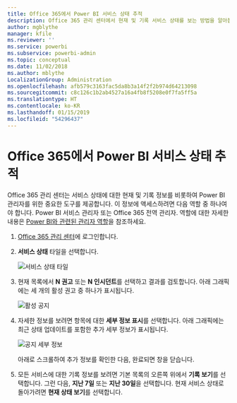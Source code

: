 ```yaml
---
title: Office 365에서 Power BI 서비스 상태 추적
description: Office 365 관리 센터에서 현재 및 기록 서비스 상태를 보는 방법을 알아봅니다.
author: mgblythe
manager: kfile
ms.reviewer: ''
ms.service: powerbi
ms.subservice: powerbi-admin
ms.topic: conceptual
ms.date: 11/02/2018
ms.author: mblythe
LocalizationGroup: Administration
ms.openlocfilehash: afb579c3163fac5da8b3a14f2f2b974d64213098
ms.sourcegitcommit: c8c126c1b2ab4527a16a4fb8f5208e0f7fa5ff5a
ms.translationtype: HT
ms.contentlocale: ko-KR
ms.lasthandoff: 01/15/2019
ms.locfileid: "54296437"
---
```

# <a name="track-power-bi-service-health-in-office-365"></a>Office 365에서 Power BI 서비스 상태 추적

Office 365 관리 센터는 서비스 상태에 대한 현재 및 기록 정보를 비롯하여 Power BI 관리자를 위한 중요한 도구를 제공합니다. 이 정보에 액세스하려면 다음 역할 중 하나여야 합니다. Power BI 서비스 관리자 또는 Office 365 전역 관리자. 역할에 대한 자세한 내용은 [Power BI와 관련된 관리자 역할](service-admin-administering-power-bi-in-your-organization.md#administrator-roles-related-to-power-bi)을 참조하세요.

1. [Office 365 관리 센터](https://portal.office.com/adminportal)에 로그인합니다.

1. **서비스 상태** 타일을 선택합니다.

    ![서비스 상태 타일](media/service-admin-health/service-health-tile.png)

1. 현재 목록에서 **N 권고** 또는 **N 인시던트**를 선택하고 결과를 검토합니다. 아래 그래픽에는 세 개의 활성 권고 중 하나가 표시됩니다.

    ![활성 공지](media/service-admin-health/active-advisories.png)

1. 자세한 정보를 보려면 항목에 대한 **세부 정보 표시**를 선택합니다. 아래 그래픽에는 최근 상태 업데이트를 포함한 추가 세부 정보가 표시됩니다.

    ![공지 세부 정보](media/service-admin-health/advisory-details.png)

    아래로 스크롤하여 추가 정보를 확인한 다음, 완료되면 창을 닫습니다.

1. 모든 서비스에 대한 기록 정보를 보려면 기본 목록의 오른쪽 위에서 **기록 보기**를 선택합니다. 그런 다음, **지난 7일** 또는 **지난 30일**을 선택합니다. 현재 서비스 상태로 돌아가려면 **현재 상태 보기**를 선택합니다.
